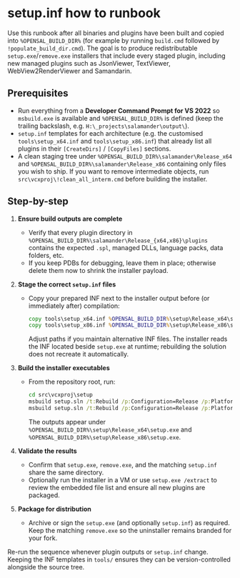 # setup.inf how to runbook

Use this runbook after all binaries and plugins have been built and copied into
`%OPENSAL_BUILD_DIR%` (for example by running `build.cmd` followed by
`!populate_build_dir.cmd`). The goal is to produce redistributable
`setup.exe`/`remove.exe` installers that include every staged plugin, including
new managed plugins such as JsonViewer, TextViewer, WebView2RenderViewer and
Samandarin.

## Prerequisites

- Run everything from a **Developer Command Prompt for VS 2022** so
  `msbuild.exe` is available and `%OPENSAL_BUILD_DIR%` is defined (keep the
  trailing backslash, e.g. `H:\_projects\salamander\output\`).
- `setup.inf` templates for each architecture (e.g. the customised
  `tools\setup_x64.inf` and `tools\setup_x86.inf`) that already list all
  plugins in their `[CreateDirs]` / `[CopyFiles]` sections.
- A clean staging tree under
  `%OPENSAL_BUILD_DIR%\salamander\Release_x64` and
  `%OPENSAL_BUILD_DIR%\salamander\Release_x86` containing only files you wish
  to ship. If you want to remove intermediate objects, run
  `src\vcxproj\!clean_all_interm.cmd` before building the installer.

## Step-by-step

1. **Ensure build outputs are complete**
   - Verify that every plugin directory in
     `%OPENSAL_BUILD_DIR%\salamander\Release_{x64,x86}\plugins` contains the
     expected `.spl`, managed DLLs, language packs, data folders, etc.
   - If you keep PDBs for debugging, leave them in place; otherwise delete them
     now to shrink the installer payload.

2. **Stage the correct `setup.inf` files**
   - Copy your prepared INF next to the installer output before (or immediately
     after) compilation:
     ```cmd
     copy tools\setup_x64.inf %OPENSAL_BUILD_DIR%\setup\Release_x64\setup.inf
     copy tools\setup_x86.inf %OPENSAL_BUILD_DIR%\setup\Release_x86\setup.inf
     ```
     Adjust paths if you maintain alternative INF files. The installer reads the
     INF located beside `setup.exe` at runtime; rebuilding the solution does not
     recreate it automatically.

3. **Build the installer executables**
   - From the repository root, run:
     ```cmd
     cd src\vcxproj\setup
     msbuild setup.sln /t:Rebuild /p:Configuration=Release /p:Platform=x64
     msbuild setup.sln /t:Rebuild /p:Configuration=Release /p:Platform=Win32
     ```
     The outputs appear under
     `%OPENSAL_BUILD_DIR%\setup\Release_x64\setup.exe` and
     `%OPENSAL_BUILD_DIR%\setup\Release_x86\setup.exe`.

4. **Validate the results**
   - Confirm that `setup.exe`, `remove.exe`, and the matching `setup.inf` share
     the same directory.
   - Optionally run the installer in a VM or use `setup.exe /extract` to review
     the embedded file list and ensure all new plugins are packaged.

5. **Package for distribution**
   - Archive or sign the `setup.exe` (and optionally `setup.inf`) as required.
     Keep the matching `remove.exe` so the uninstaller remains branded for your
     fork.

Re-run the sequence whenever plugin outputs or `setup.inf` change. Keeping the
INF templates in `tools/` ensures they can be version-controlled alongside the
source tree.